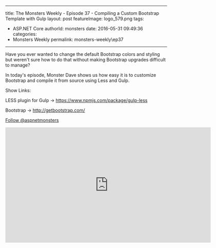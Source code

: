 
---
title: The Monsters Weekly - Episode 37 -  Compiling a Custom Bootstrap Template with Gulp
layout: post
featureImage: logo_579.png
tags: 
  - ASP.NET Core
authorId: monsters
date: 2016-05-31 09:49:36
categories:
  - Monsters Weekly
permalink: monsters-weekly\ep37
---

<p>Have you ever wanted to change the default Bootstrap colors and styling but weren't sure how to do that without making Bootstrap upgrades difficult to manage?</p><p>In today's episode, Monster Dave shows us how easy it is to customize Bootstrap and compile it from source using Less and Gulp.</p><p>Show Links:</p><p>LESS plugin for Gulp -&gt; <a href="https://www.npmjs.com/package/gulp-less">https://www.npmjs.com/package/gulp-less</a></p><p>Bootstrap -&gt; <a href="http://getbootstrap.com/">http://getbootstrap.com/</a></p><p><a class="twitter-follow-button" href="https://twitter.com/aspnetmonsters">Follow @aspnetmonsters</a></p> 

<!--more-->
<iframe src='https://channel9.msdn.com/Series/aspnetmonsters/ASPNET-Monsters-37-Compiling-a-Custom-Bootstrap-Template-with-Gulp/player' width='640' height='360' allowFullScreen frameBorder='0'></iframe>
